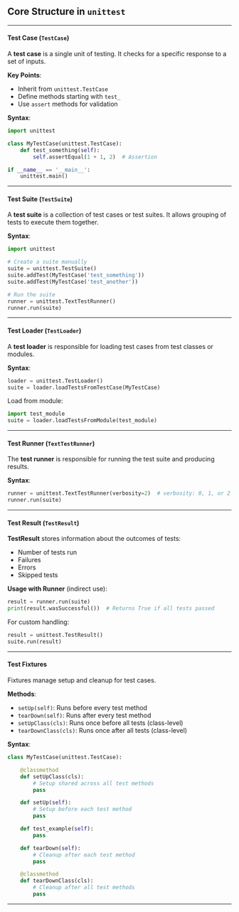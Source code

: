 ## Core Structure in `unittest`

---

#### **Test Case (`TestCase`)**

A **test case** is a single unit of testing. It checks for a specific response to a set of inputs.

**Key Points**:

* Inherit from `unittest.TestCase`
* Define methods starting with `test_`
* Use `assert` methods for validation

**Syntax**:

```python
import unittest

class MyTestCase(unittest.TestCase):
    def test_something(self):
        self.assertEqual(1 + 1, 2)  # Assertion

if __name__ == '__main__':
    unittest.main()
```

---

#### **Test Suite (`TestSuite`)**

A **test suite** is a collection of test cases or test suites. It allows grouping of tests to execute them together.

**Syntax**:

```python
import unittest

# Create a suite manually
suite = unittest.TestSuite()
suite.addTest(MyTestCase('test_something'))
suite.addTest(MyTestCase('test_another'))

# Run the suite
runner = unittest.TextTestRunner()
runner.run(suite)
```

---

#### **Test Loader (`TestLoader`)**

A **test loader** is responsible for loading test cases from test classes or modules.

**Syntax**:

```python
loader = unittest.TestLoader()
suite = loader.loadTestsFromTestCase(MyTestCase)
```

Load from module:

```python
import test_module
suite = loader.loadTestsFromModule(test_module)
```

---

#### **Test Runner (`TextTestRunner`)**

The **test runner** is responsible for running the test suite and producing results.

**Syntax**:

```python
runner = unittest.TextTestRunner(verbosity=2)  # verbosity: 0, 1, or 2
runner.run(suite)
```

---

#### **Test Result (`TestResult`)**

**TestResult** stores information about the outcomes of tests:

* Number of tests run
* Failures
* Errors
* Skipped tests

**Usage with Runner** (indirect use):

```python
result = runner.run(suite)
print(result.wasSuccessful())  # Returns True if all tests passed
```

For custom handling:

```python
result = unittest.TestResult()
suite.run(result)
```

---

#### **Test Fixtures**

Fixtures manage setup and cleanup for test cases.

**Methods**:

* `setUp(self)`: Runs before every test method
* `tearDown(self)`: Runs after every test method
* `setUpClass(cls)`: Runs once before all tests (class-level)
* `tearDownClass(cls)`: Runs once after all tests (class-level)

**Syntax**:

```python
class MyTestCase(unittest.TestCase):

    @classmethod
    def setUpClass(cls):
        # Setup shared across all test methods
        pass

    def setUp(self):
        # Setup before each test method
        pass

    def test_example(self):
        pass

    def tearDown(self):
        # Cleanup after each test method
        pass

    @classmethod
    def tearDownClass(cls):
        # Cleanup after all test methods
        pass
```

---
